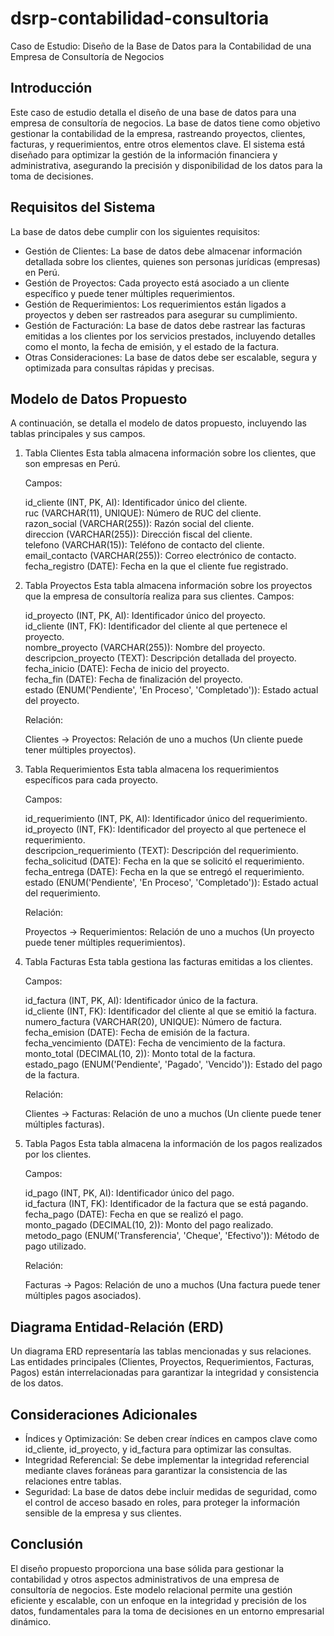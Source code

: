 # dsrp-contabilidad-consultoria

Caso de Estudio: Diseño de la Base de Datos para la Contabilidad de una Empresa de Consultoría de Negocios

## Introducción
Este caso de estudio detalla el diseño de una base de datos para una empresa de consultoría de negocios. La base de datos tiene como objetivo gestionar la contabilidad de la empresa, rastreando proyectos, clientes, facturas, y requerimientos, entre otros elementos clave. El sistema está diseñado para optimizar la gestión de la información financiera y administrativa, asegurando la precisión y disponibilidad de los datos para la toma de decisiones.

## Requisitos del Sistema

La base de datos debe cumplir con los siguientes requisitos:

* Gestión de Clientes: La base de datos debe almacenar información detallada sobre los clientes, quienes son personas jurídicas (empresas) en Perú.
* Gestión de Proyectos: Cada proyecto está asociado a un cliente específico y puede tener múltiples requerimientos.
* Gestión de Requerimientos: Los requerimientos están ligados a proyectos y deben ser rastreados para asegurar su cumplimiento.
* Gestión de Facturación: La base de datos debe rastrear las facturas emitidas a los clientes por los servicios prestados, incluyendo detalles como el monto, la fecha de emisión, y el estado de la factura.
* Otras Consideraciones: La base de datos debe ser escalable, segura y optimizada para consultas rápidas y precisas.

## Modelo de Datos Propuesto

A continuación, se detalla el modelo de datos propuesto, incluyendo las tablas principales y sus campos.

1. Tabla Clientes
    Esta tabla almacena información sobre los clientes, que son empresas en Perú.

    Campos:

    id_cliente (INT, PK, AI): Identificador único del cliente.  
    ruc (VARCHAR(11), UNIQUE): Número de RUC del cliente.  
    razon_social (VARCHAR(255)): Razón social del cliente.  
    direccion (VARCHAR(255)): Dirección fiscal del cliente.  
    telefono (VARCHAR(15)): Teléfono de contacto del cliente.  
    email_contacto (VARCHAR(255)): Correo electrónico de contacto.  
    fecha_registro (DATE): Fecha en la que el cliente fue registrado.  

2. Tabla Proyectos
Esta tabla almacena información sobre los proyectos que la empresa de consultoría realiza para sus clientes.
Campos:

    id_proyecto (INT, PK, AI): Identificador único del proyecto.  
    id_cliente (INT, FK): Identificador del cliente al que pertenece el proyecto.  
    nombre_proyecto (VARCHAR(255)): Nombre del proyecto.  
    descripcion_proyecto (TEXT): Descripción detallada del proyecto.  
    fecha_inicio (DATE): Fecha de inicio del proyecto.  
    fecha_fin (DATE): Fecha de finalización del proyecto.  
    estado (ENUM('Pendiente', 'En Proceso', 'Completado')): Estado actual del proyecto.  

    Relación:

    Clientes -> Proyectos: Relación de uno a muchos (Un cliente puede tener múltiples proyectos).

3. Tabla Requerimientos
Esta tabla almacena los requerimientos específicos para cada proyecto.

    Campos:

    id_requerimiento (INT, PK, AI): Identificador único del requerimiento.  
    id_proyecto (INT, FK): Identificador del proyecto al que pertenece el requerimiento.  
    descripcion_requerimiento (TEXT): Descripción del requerimiento.  
    fecha_solicitud (DATE): Fecha en la que se solicitó el requerimiento.  
    fecha_entrega (DATE): Fecha en la que se entregó el requerimiento.  
    estado (ENUM('Pendiente', 'En Proceso', 'Completado')): Estado actual del requerimiento.  

    Relación:

    Proyectos -> Requerimientos: Relación de uno a muchos (Un proyecto puede tener múltiples requerimientos).

4. Tabla Facturas
Esta tabla gestiona las facturas emitidas a los clientes.

    Campos:

    id_factura (INT, PK, AI): Identificador único de la factura.  
    id_cliente (INT, FK): Identificador del cliente al que se emitió la factura.  
    numero_factura (VARCHAR(20), UNIQUE): Número de factura.  
    fecha_emision (DATE): Fecha de emisión de la factura.  
    fecha_vencimiento (DATE): Fecha de vencimiento de la factura.  
    monto_total (DECIMAL(10, 2)): Monto total de la factura.  
    estado_pago (ENUM('Pendiente', 'Pagado', 'Vencido')): Estado del pago de la factura.  

    Relación:

    Clientes -> Facturas: Relación de uno a muchos (Un cliente puede tener múltiples facturas).


5. Tabla Pagos
Esta tabla almacena la información de los pagos realizados por los clientes.

    Campos:

    id_pago (INT, PK, AI): Identificador único del pago.  
    id_factura (INT, FK): Identificador de la factura que se está pagando.  
    fecha_pago (DATE): Fecha en que se realizó el pago.  
    monto_pagado (DECIMAL(10, 2)): Monto del pago realizado.  
    metodo_pago (ENUM('Transferencia', 'Cheque', 'Efectivo')): Método de pago utilizado.  

    Relación:

    Facturas -> Pagos: Relación de uno a muchos (Una factura puede tener múltiples pagos asociados).

## Diagrama Entidad-Relación (ERD)
Un diagrama ERD representaría las tablas mencionadas y sus relaciones. Las entidades principales (Clientes, Proyectos, Requerimientos, Facturas, Pagos) están interrelacionadas para garantizar la integridad y consistencia de los datos.

## Consideraciones Adicionales
* Índices y Optimización: Se deben crear índices en campos clave como id_cliente, id_proyecto, y id_factura para optimizar las consultas.
* Integridad Referencial: Se debe implementar la integridad referencial mediante claves foráneas para garantizar la consistencia de las relaciones entre tablas.
* Seguridad: La base de datos debe incluir medidas de seguridad, como el control de acceso basado en roles, para proteger la información sensible de la empresa y sus clientes.

## Conclusión
El diseño propuesto proporciona una base sólida para gestionar la contabilidad y otros aspectos administrativos de una empresa de consultoría de negocios. Este modelo relacional permite una gestión eficiente y escalable, con un enfoque en la integridad y precisión de los datos, fundamentales para la toma de decisiones en un entorno empresarial dinámico.

